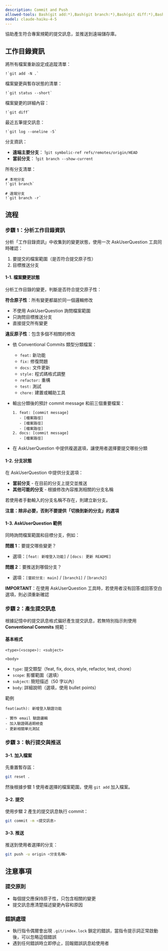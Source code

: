 ```yaml
---
description: Commit and Push
allowed-tools: Bash(git add:*),Bash(git branch:*),Bash(git diff:*),Bash(git log:*),Bash(git reset:*),Bash(git push:*),Bash(git status:*),Bash(git symbolic-ref:*)
model: claude-haiku-4-5
---
```


協助產生符合專案規範的提交訊息，並推送到遠端儲存庫。

## 工作目錄資訊

將所有檔案重新設定成追蹤清單：

```
!`git add -N .`
```

檔案變更與暫存狀態的清單：

```
!`git status --short`
```

檔案變更的詳細內容：

```
!`git diff`
```

最近五筆提交訊息：

```
!`git log --oneline -5`
```

分支資訊：

- **遠端主要分支**： !`git symbolic-ref refs/remotes/origin/HEAD`
- **當前分支**： !`git branch --show-current`

所有分支清單：

```
# 本地分支
!`git branch`

# 遠端分支
!`git branch -r`
```

## 流程

### 步驟 1：分析工作目錄資訊

分析「工作目錄資訊」中收集到的變更狀態，使用一次 AskUserQuestion 工具同時確認：
1. 要提交的檔案範圍（是否符合提交原子性）
2. 目標推送分支

#### 1-1. 檔案變更狀態

分析工作目錄的變更，判斷是否符合提交原子性：

**符合原子性**：所有變更都屬於同一個邏輯修改
- 不使用 AskUserQuestion 詢問檔案範圍
- 只詢問目標推送分支
- 直接提交所有變更

**違反原子性**：包含多個不相關的修改
- 依 Conventional Commits 類型分類檔案：
    - `feat:` 新功能
    - `fix:` 修復問題
    - `docs:` 文件更新
    - `style:` 程式碼格式調整
    - `refactor:` 重構
    - `test:` 測試
    - `chore:` 建置或輔助工具

- 輸出分類後的預計 commit message 和前三個重要檔案：
  ```
  1. feat: [commit message]
     - [檔案路徑]
     - [檔案路徑]
     - [檔案路徑]
  2. docs: [commit message]
     - [檔案路徑]
  ```

- 在 AskUserQuestion 中提供複選選項，讓使用者選擇要提交哪些分類

#### 1-2. 分支狀態

在 AskUserQuestion 中提供分支選項：
- **當前分支** - 在目前的分支上提交並推送
- **其他可能的分支** - 根據修改內容推測相關的分支名稱

若使用者手動輸入的分支名稱不存在，則建立新分支。

**注意：除非必要，否則不要提供「切換到新的分支」的選項**

#### 1-3. AskUserQuestion 範例

同時詢問檔案範圍和目標分支，例如：

**問題 1**：要提交哪些變更？
- 選項：`[feat: 新增登入功能]` / `[docs: 更新 README]`

**問題 2**：要推送到哪個分支？
- 選項：`[當前分支: main]` / `[branch1]` / `[branch2]`

**IMPORTANT**：在使用 AskUserQuestion 工具時，若使用者沒有回答或回答空白選項，則必須重新確認

### 步驟 2：產生提交訊息

根據記憶中的提交訊息格式偏好產生提交訊息，若無特別指示則使用 **Conventional Commits** 規範：

#### 基本格式

```
<type>(<scope>): <subject>

<body>
```

- `type`: 提交類型（feat, fix, docs, style, refactor, test, chore）
- `scope`: 影響範圍（選填）
- `subject`: 簡短描述（50 字以內）
- `body`: 詳細說明（選填，使用 bullet points）

範例

```
feat(auth): 新增登入驗證功能

- 實作 email 驗證邏輯
- 加入驗證碼過期檢查
- 更新相關單元測試
```

### 步驟 3：執行提交與推送

#### 3-1. 加入檔案

先重置暫存區：

```bash
git reset .
```

然後根據步驟 1 使用者選擇的檔案範圍，使用 `git add` 加入檔案。

#### 3-2. 提交

使用步驟 2 產生的提交訊息執行 commit：

```bash
git commit -m <提交訊息>
```

#### 3-3. 推送

推送到使用者選擇的分支：

```bash
git push -u origin <分支名稱>
```

## 注意事項

### 提交原則
- 每個提交應保持原子性，只包含相關的變更
- 提交訊息應清楚描述變更內容和原因

### 錯誤處理
- 執行指令偶爾會出現 `.git/index.lock` 鎖定的錯誤，當指令提示詞正常啟動後，可以忽略這個錯誤
- 遇到任何錯誤時立即停止，回報錯誤訊息給使用者
